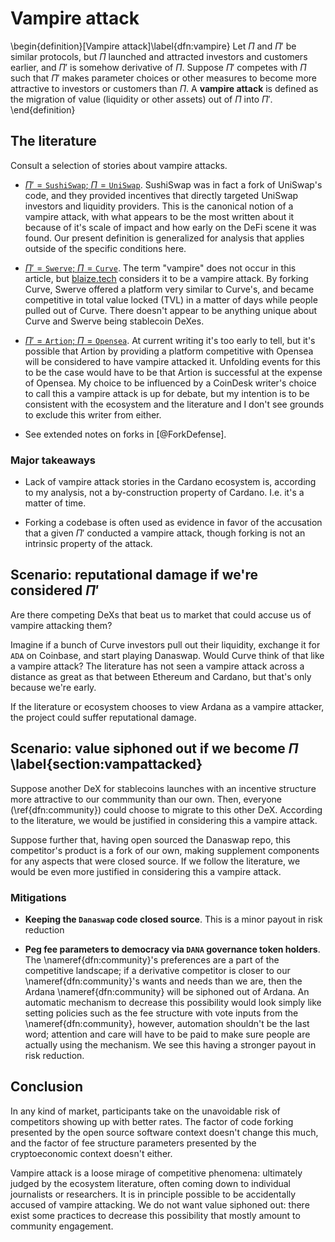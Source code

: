 # Vampire attack

\begin{definition}[Vampire attack]\label{dfn:vampire}
Let $\Pi$ and $\Pi'$ be similar protocols, but $\Pi$ launched and attracted investors and customers earlier, and $\Pi'$ is somehow derivative of $\Pi$. Suppose $\Pi'$ competes with $\Pi$ such that $\Pi'$ makes parameter choices or other measures to become more attractive to investors or customers than $\Pi$. A $\textbf{vampire attack}$ is defined as the migration of value (liquidity or other assets) out of $\Pi$ into $\Pi'$.
\end{definition}

## The literature
Consult a selection of stories about vampire attacks. 

* [$\Pi' = \texttt{SushiSwap}$; $\Pi = \texttt{UniSwap}$](https://youtu.be/UFjXwrCGuog). SushiSwap was in fact a fork of UniSwap's code, and they provided incentives that directly targeted UniSwap investors and liquidity providers. This is the canonical notion of a vampire attack, with what appears to be the most written about it because of it's scale of impact and how early on the DeFi scene it was found. Our present definition is generalized for analysis that applies outside of the specific conditions here.

* [$\Pi' = \texttt{Swerve}$; $\Pi = \texttt{Curve}$](https://finance.yahoo.com/news/swerve-finance-total-value-locked-075020390.html). The term "vampire" does not occur in this article, but [blaize.tech](https://blaize.tech/services/how-to-prevent-liquidity-vampire-attacks-in-defi/) considers it to be a vampire attack. By forking Curve, Swerve offered a platform very similar to Curve's, and became competitive in total value locked (TVL) in a matter of days while people pulled out of Curve. There doesn't appear to be anything unique about Curve and Swerve being stablecoin DeXes. 

* [$\Pi' = \texttt{Artion}$; $\Pi = \texttt{Opensea}$](https://www.coindesk.com/tech/2021/09/24/andre-cronjes-new-nft-marketplace-is-a-vampire-attack-suicide-pact/). At current writing it's too early to tell, but it's possible that Artion by providing a platform competitive with Opensea will be considered to have vampire attacked it. Unfolding events for this to be the case would have to be that Artion is successful at the expense of Opensea. My choice to be influenced by a CoinDesk writer's choice to call this a vampire attack is up for debate, but my intention is to be consistent with the ecosystem and the literature and I don't see grounds to exclude this writer from either.

* See extended notes on forks in [@ForkDefense]. 

### Major takeaways

* Lack of vampire attack stories in the Cardano ecosystem is, according to my analysis, not a by-construction property of Cardano. I.e. it's a matter of time. 

* Forking a codebase is often used as evidence in favor of the accusation that a given $\Pi'$ conducted a vampire attack, though forking is not an intrinsic property of the attack. 

## Scenario: reputational damage if we're considered $\Pi'$

Are there competing DeXs that beat us to market that could accuse us of vampire attacking them? 

Imagine if a bunch of Curve investors pull out their liquidity, exchange it for `ADA` on Coinbase, and start playing Danaswap. Would Curve think of that like a vampire attack? The literature has not seen a vampire attack across a distance as great as that between Ethereum and Cardano, but that's only because we're early. 

If the literature or ecosystem chooses to view Ardana as a vampire attacker, the project could suffer reputational damage.

## Scenario: value siphoned out if we become $\Pi$ \label{section:vampattacked}

Suppose another DeX for stablecoins launches with an incentive structure more attractive to our commmunity than our own. Then, everyone (\ref{dfn:community}) could choose to migrate to this other DeX. According to the literature, we would be justified in considering this a vampire attack. 

Suppose further that, having open sourced the Danaswap repo, this competitor's product is a fork of our own, making supplement components for any aspects that were closed source. If we follow the literature, we would be even more justified in considering this a vampire attack. 

### Mitigations

* **Keeping the `Danaswap` code closed source**. This is a minor payout in risk reduction

* **Peg fee parameters to democracy via `DANA` governance token holders**. The \nameref{dfn:community}'s preferences are a part of the competitive landscape; if a derivative competitor is closer to our \nameref{dfn:community}'s wants and needs than we are, then the Ardana \nameref{dfn:community} will be siphoned out of Ardana. An automatic mechanism to decrease this possibility would look simply like setting policies such as the fee structure with vote inputs from the \nameref{dfn:community}, however, automation shouldn't be the last word; attention and care will have to be paid to make sure people are actually using the mechanism. We see this having a stronger payout in risk reduction. 

## Conclusion 

In any kind of market, participants take on the unavoidable risk of competitors showing up with better rates. The factor of code forking presented by the open source software context doesn't change this much, and the factor of fee structure parameters presented by the cryptoeconomic context doesn't either.

Vampire attack is a loose mirage of competitive phenomena: ultimately judged by the ecosystem literature, often coming down to individual journalists or researchers. It is in principle possible to be accidentally accused of vampire attacking. We do not want value siphoned out: there exist some practices to decrease this possibility that mostly amount to community engagement.
